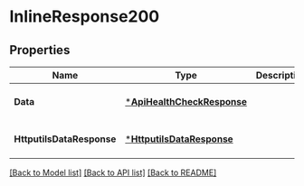 # InlineResponse200

## Properties
Name | Type | Description | Notes
------------ | ------------- | ------------- | -------------
**Data** | [***ApiHealthCheckResponse**](api.HealthCheckResponse.md) |  | [optional] [default to null]
**HttputilsDataResponse** | [***HttputilsDataResponse**](httputils.DataResponse.md) |  | [optional] [default to null]

[[Back to Model list]](../README.md#documentation-for-models) [[Back to API list]](../README.md#documentation-for-api-endpoints) [[Back to README]](../README.md)


